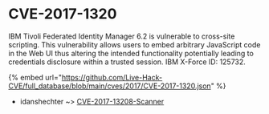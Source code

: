 # CVE-2017-1320

IBM Tivoli Federated Identity Manager 6.2 is vulnerable to cross-site scripting. This vulnerability allows users to embed arbitrary JavaScript code in the Web UI thus altering the intended functionality potentially leading to credentials disclosure within a trusted session. IBM X-Force ID: 125732.

{% embed url="https://github.com/Live-Hack-CVE/full_database/blob/main/cves/2017/CVE-2017-1320.json" %}


* idanshechter ~> [CVE-2017-13208-Scanner](https://zeste.alice-snow.ru/2017/database/cve-2017-1320/cve-2017-13208-scanner-idanshechter)